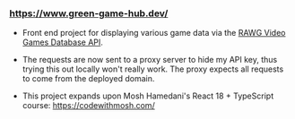 ### https://www.green-game-hub.dev/

- Front end project for displaying various game data via the [RAWG Video Games Database API](https://api.rawg.io/docs/).

- The requests are now sent to a proxy server to hide my API key, thus trying this out locally won't really work. The proxy expects all requests to come from the deployed domain.

- This project expands upon Mosh Hamedani's React 18 + TypeScript course: https://codewithmosh.com/
